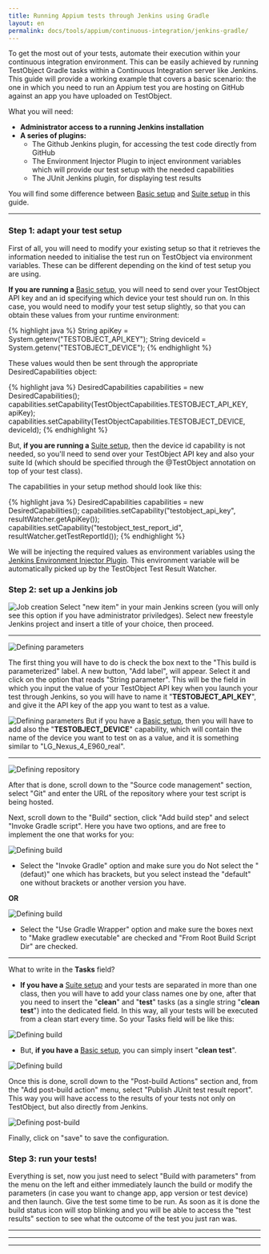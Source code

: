 ```yaml
---
title: Running Appium tests through Jenkins using Gradle
layout: en
permalink: docs/tools/appium/continuous-integration/jenkins-gradle/
---
```


To get the most out of your tests, automate their execution within your continuous integration environment. This can be easily achieved by running TestObject Gradle tasks within a Continuous Integration server like Jenkins. This guide will provide a working example that covers a basic scenario: the one in which you need to run an Appium test you are hosting on GitHub against an app you have uploaded on TestObject.

What you will need:

+ <strong>Administrator access to a running Jenkins installation</strong>
+ <strong>A series of plugins:</strong>
    * The Github Jenkins plugin, for accessing the test code directly from GitHub
    * The Environment Injector Plugin to inject environment variables which will provide our test setup with the needed capabilities
    * The JUnit Jenkins plugin, for displaying test results

You will find some difference between [Basic setup](/docs/tools/appium/setups/basic-setups/) and [Suite setup](/docs/tools/appium/setups/suite-setups/) in this guide.
***
<h3 id="step1">Step 1: adapt your test setup</h3>

First of all, you will need to modify your existing setup so that it retrieves the information needed to initialise the test run on TestObject via environment variables. These can be different depending on the kind of test setup you are using.

<strong>If you are running a</strong> [Basic setup](/docs/tools/appium/setups/basic-setups/), you will need to send over your TestObject API key and an id specifying which device your test should run on. In this case, you would need to modify your test setup slightly, so that you can obtain these values from your runtime environment:

{% highlight java %}
String apiKey = System.getenv("TESTOBJECT_API_KEY");
String deviceId = System.getenv("TESTOBJECT_DEVICE");
{% endhighlight %}

These values would then be sent through the appropriate DesiredCapabilities object:

{% highlight java %}
DesiredCapabilities capabilities = new DesiredCapabilities();
capabilities.setCapability(TestObjectCapabilities.TESTOBJECT_API_KEY, apiKey);
capabilities.setCapability(TestObjectCapabilities.TESTOBJECT_DEVICE, deviceId);
{% endhighlight %}


But, <strong>if you are running a</strong> [Suite setup](/docs/tools/appium/setups/suite-setups/), then the device id capability is not needed, so you'll need to send over your TestObject API key and also your suite Id (which should be specified through the @TestObject annotation on top of your test class).

The capabilities in your setup method should look like this:

{% highlight java %}
DesiredCapabilities capabilities = new DesiredCapabilities();
capabilities.setCapability("testobject_api_key", resultWatcher.getApiKey());
capabilities.setCapability("testobject_test_report_id", resultWatcher.getTestReportId());
{% endhighlight %}

We will be injecting the required values as environment variables using the [Jenkins Environment Injector Plugin](https://wiki.jenkins-ci.org/display/JENKINS/EnvInject+Plugin).
This environment variable will be automatically picked up by the TestObject Test Result Watcher.


<h3 id="step2">Step 2: set up a Jenkins job</h3>

![Job creation](/img/guides/jenkins_gradle_suite/create_new_item.png)
Select "new item" in your main Jenkins screen (you will only see this option if you have administrator priviledges).
Select new freestyle Jenkins project and insert a title of your choice, then proceed.

***
![Defining parameters](/img/guides/jenkins_gradle_suite/parameter.png)

The first thing you will have to do is check the box next to the "This build is parameterized" label. A new button, "Add label", will appear. Select it and click on the option that reads "String parameter". This will be the field in which you input the value of your TestObject API key when you launch your test through Jenkins, so you will have to name it "<strong>TESTOBJECT_API_KEY</strong>", and give it the API key of the app you want to test as a value.

![Defining parameters](/img/guides/jenkins_gradle_suite/testobject_device_parameter.png)
But if you have a [Basic setup](https://help.testobject.com/docs/tools/appium/setups), then you will have to add also the "<strong>TESTOBJECT_DEVICE</strong>" capability, which will contain the name of the device you want to test on as a value, and it is something similar to "LG_Nexus_4_E960_real".
***
![Defining repository](/img/guides/jenkins_gradle_suite/git_repo.png)

After that is done, scroll down to the "Source code management" section, select "Git" and enter the URL of the repository where your test script is being hosted.

Next, scroll down to the "Build" section, click "Add build step" and select "Invoke Gradle script". Here you have two options, and are free to implement the one that works for you:

![Defining build](/img/guides/jenkins_gradle_suite/build_invoke_gradle.png)

+ Select the "Invoke Gradle" option and make sure you do Not select the "(defaut)" one which has brackets, but you select instead the "default" one without brackets or another version you have.

<strong>OR</strong>

![Defining build](/img/guides/jenkins_gradle_suite/build_gradle_wrapper.png)

+ Select the "Use Gradle Wrapper" option and make sure the boxes next to "Make gradlew executable" are checked and "From Root Build Script Dir" are checked.

***
What to write in the <strong>Tasks</strong> field?

+ <strong>If you have a</strong> [Suite setup](/docs/tools/appium/setups/suite-setups/) and your tests are separated in more than one class, then you will have to add your class names one by one, after that you need to insert the "<strong>clean</strong>" and "<strong>test</strong>" tasks (as a single string "<strong>clean test</strong>") into the dedicated field. In this way, all your tests will be executed from a clean start every time. So your Tasks field will be like this:

![Defining build](/img/guides/jenkins_gradle_suite/build_tasks_multiple_classes.png)

+ But, <strong>if you have a</strong> [Basic setup](/docs/tools/appium/setups/basic-setups/), you can simply insert "<strong>clean test</strong>".

![Defining build](/img/guides/jenkins_gradle_suite/build_tasks_basic.png)

Once this is done, scroll down to the "Post-build Actions" section and, from the "Add post-build action" menu, select "Publish JUnit test result report". This way you will have access to the results of your tests not only on TestObject, but also directly from Jenkins.

![Defining post-build](/img/guides/jenkins_gradle/screenshot5.png)

Finally, click on "save" to save the configuration.

<h3 id="step3">Step 3: run your tests!</h3>

Everything is set, now you just need to select "Build with parameters" from the menu on the left and either immediately launch the build or modify the parameters (in case you want to change app, app version or test device) and then launch. Give the test some time to be run. As soon as it is done the build status icon will stop blinking and you will be able to access the "test results" section to see what the outcome of the test you just ran was.
***
***
***
